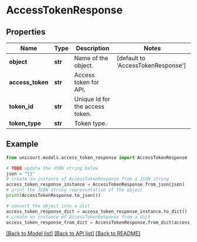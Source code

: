 # AccessTokenResponse


## Properties

Name | Type | Description | Notes
------------ | ------------- | ------------- | -------------
**object** | **str** | Name of the object. | [default to 'AccessTokenResponse']
**access_token** | **str** | Access token for API. | 
**token_id** | **str** | Unique Id for the access token. | 
**token_type** | **str** | Token type. | 

## Example

```python
from unicourt.models.access_token_response import AccessTokenResponse

# TODO update the JSON string below
json = "{}"
# create an instance of AccessTokenResponse from a JSON string
access_token_response_instance = AccessTokenResponse.from_json(json)
# print the JSON string representation of the object
print(AccessTokenResponse.to_json())

# convert the object into a dict
access_token_response_dict = access_token_response_instance.to_dict()
# create an instance of AccessTokenResponse from a dict
access_token_response_from_dict = AccessTokenResponse.from_dict(access_token_response_dict)
```
[[Back to Model list]](../README.md#documentation-for-models) [[Back to API list]](../README.md#documentation-for-api-endpoints) [[Back to README]](../README.md)


